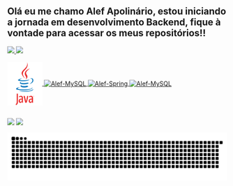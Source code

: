 ## Olá eu me chamo Alef Apolinário, estou iniciando a jornada em desenvolvimento Backend, fique à vontade para acessar os meus repositórios!!
 <div>
  <a href="https://github.com/AlefApolinario">
  <img height="170em" src="https://github-readme-stats.vercel.app/api?username=AlefApolinario&show_icons=true&theme=dracula&include_all_commits=true&count_private=true"/>
  <img height="170em" src="https://github-readme-stats.vercel.app/api/top-langs/?username=AlefApolinario&layout=compact&langs_count=7&theme=dracula"/>
</div>
<div style="display: inline_block"><br>
  <img align="center" alt="Alef-Java" height="100" width="80" src="https://github.com/devicons/devicon/blob/master/icons/java/java-original-wordmark.svg">
  <img align="center" alt="Alef-MySQL" height="100" width="80" src="https://cdn.jsdelivr.net/gh/devicons/devicon/icons/mysql/mysql-original-wordmark.svg">
  <img align="center" alt="Alef-Spring" height="100" width="80" src="https://cdn.jsdelivr.net/gh/devicons/devicon/icons/spring/spring-original-wordmark.svg">
  <img align="center" alt="Alef-MySQL" height="80" width="120" src="https://www.vectorlogo.zone/logos/hibernate/hibernate-ar21.svg">
</div>
  
  ##
 
<div> 
  <a href="https://www.linkedin.com/in/alef-apolinario/" target="_blank"><img src="https://img.shields.io/badge/-LinkedIn-%230077B5?style=for-the-badge&logo=linkedin&logoColor=white" target="_blank"></a> 
  <a href = "mailto:alefcristiangomes@gmail.com"><img src="https://img.shields.io/badge/-Gmail-%23333?style=for-the-badge&logo=gmail&logoColor=white" target="_blank"></a>

  ![Snake animation](https://github.com/AlefApolinario/AlefApolinario/blob/output/github-contribution-grid-snake.svg)
 
</div>
